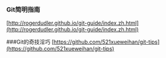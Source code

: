 
### Git简明指南 
	
[http://rogerdudler.github.io/git-guide/index.zh.html](http://rogerdudler.github.io/git-guide/index.zh.html)

###Git的奇技淫巧
[https://github.com/521xueweihan/git-tips](https://github.com/521xueweihan/git-tips)